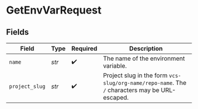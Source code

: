 # GetEnvVarRequest


## Fields

| Field                                                                                          | Type                                                                                           | Required                                                                                       | Description                                                                                    |
| ---------------------------------------------------------------------------------------------- | ---------------------------------------------------------------------------------------------- | ---------------------------------------------------------------------------------------------- | ---------------------------------------------------------------------------------------------- |
| `name`                                                                                         | *str*                                                                                          | :heavy_check_mark:                                                                             | The name of the environment variable.                                                          |
| `project_slug`                                                                                 | *str*                                                                                          | :heavy_check_mark:                                                                             | Project slug in the form `vcs-slug/org-name/repo-name`. The `/` characters may be URL-escaped. |